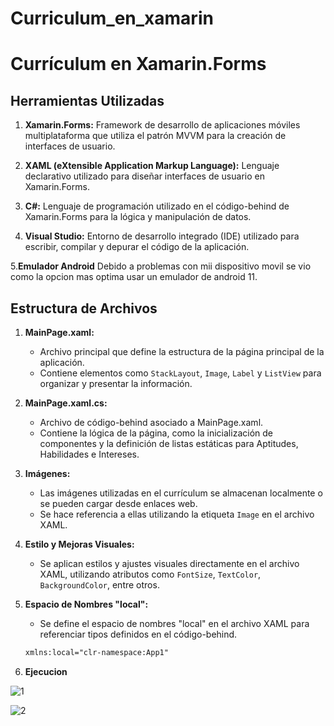 # Curriculum_en_xamarin
# Currículum en Xamarin.Forms

## Herramientas Utilizadas

1. **Xamarin.Forms:** Framework de desarrollo de aplicaciones móviles multiplataforma que utiliza el patrón MVVM para la creación de interfaces de usuario.

2. **XAML (eXtensible Application Markup Language):** Lenguaje declarativo utilizado para diseñar interfaces de usuario en Xamarin.Forms.

3. **C#:** Lenguaje de programación utilizado en el código-behind de Xamarin.Forms para la lógica y manipulación de datos.

4. **Visual Studio:** Entorno de desarrollo integrado (IDE) utilizado para escribir, compilar y depurar el código de la aplicación.

5.**Emulador Android** Debido a problemas con mii dispositivo movil se vio como la opcion mas optima usar un emulador de android 11. 

## Estructura de Archivos

1. **MainPage.xaml:**
   - Archivo principal que define la estructura de la página principal de la aplicación.
   - Contiene elementos como `StackLayout`, `Image`, `Label` y `ListView` para organizar y presentar la información.

2. **MainPage.xaml.cs:**
   - Archivo de código-behind asociado a MainPage.xaml.
   - Contiene la lógica de la página, como la inicialización de componentes y la definición de listas estáticas para Aptitudes, Habilidades e Intereses.

3. **Imágenes:**
   - Las imágenes utilizadas en el currículum se almacenan localmente o se pueden cargar desde enlaces web.
   - Se hace referencia a ellas utilizando la etiqueta `Image` en el archivo XAML.

4. **Estilo y Mejoras Visuales:**
   - Se aplican estilos y ajustes visuales directamente en el archivo XAML, utilizando atributos como `FontSize`, `TextColor`, `BackgroundColor`, entre otros.

5. **Espacio de Nombres "local":**
   - Se define el espacio de nombres "local" en el archivo XAML para referenciar tipos definidos en el código-behind.

   ```xml
   xmlns:local="clr-namespace:App1"

6. **Ejecucion**
   
![1](https://github.com/ZeroDyna/Formulario_xamarin/blob/main/curr_0%20(1).png?raw=true)

![2](https://github.com/ZeroDyna/Formulario_xamarin/blob/main/curr_0%20(2).png?raw=true)



